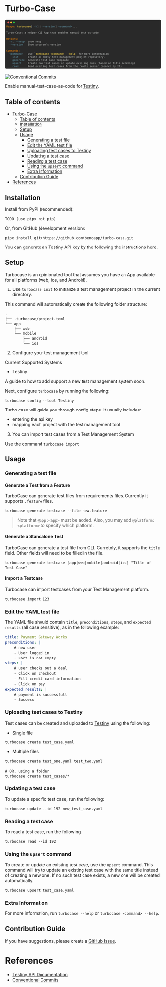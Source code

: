 # Turbo-Case

![turbocase-preview](assets/turbocase-preview.svg)

[![Conventional Commits](https://img.shields.io/badge/Conventional%20Commits-1.0.0-%23FE5196?logo=conventionalcommits&logoColor=white)](https://conventionalcommits.org)


Enable manual-test-case-as-code for [Testiny](https://www.testiny.io/).

## Table of contents
- [Turbo-Case](#turbo-case)
  - [Table of contents](#table-of-contents)
  - [Installation](#installation)
  - [Setup](#setup)
  - [Usage](#usage)
    - [Generating a test file](#generating-a-test-file)
    - [Edit the YAML test file](#edit-the-yaml-test-file)
    - [Uploading test cases to Testiny](#uploading-test-cases-to-testiny)
    - [Updating a test case](#updating-a-test-case)
    - [Reading a test case](#reading-a-test-case)
    - [Using the `upsert` command](#using-the-upsert-command)
    - [Extra Information](#extra-information)
  - [Contribution Guide](#contribution-guide)
- [References](#references)


## Installation

Install from PyPI (recommended):
```shell
TODO (use pipx not pip)
```

Or, from GitHub (development version):
```shell
pipx install git+https://github.com/benoapp/turbo-case.git
```


You can generate an Testiny API key by the following the instructions [here](https://app.testiny.io/settings/apikeys).

## Setup

Turbocase is an opinionated tool that assumes you have an App available for all platforms (web, ios, and Android).

1. Use `turbocase init` to initialize a test management project in the current directory.

This command will automatically create the following folder structure:

```shell
.
├── .turbocase/project.toml
└── app
    ├── web
    └── mobile
        ├── android
        └── ios
```

2. Configure your test management tool

Current Supported Systems
- Testiny 

A guide to how to add support a new test management system soon.

Next, configure `turbocase` by running the following:
```shell
turbocase config --tool Testiny
```

Turbo case will guide you through config steps. It usually includes:
- entering the api key
- mapping each project with the test management tool


3. You can import test cases from a Test Management System

Use the command `turbocase import`

## Usage

### Generating a test file

#### Generate a Test from a Feature

TurboCase can generate test files from requirements files. Currently it supports `.feature` files.

```shell
turbocase generate testcase --file new.feature 
```

> Note that `@app:<app>` must be added. Also, you may add `@platform:<platform>` to specify which platform.

#### Generate a Standalone Test

TurboCase can generate a test file from CLI. Curretnly, it supports the `title` field. Other fields will need to be filled in the file.

```shell
turbocase generate testcase [app|web|mobile|android|ios] "Title of Test Case"
```

#### Import a Testcase

Turbocase can import testcases from your Test Management platform.

```shell
turbocase import 123
```

### Edit the YAML test file

The YAML file should contain `title`, `preconditions`, `steps`, and `expected results` (all case sensitive), as in the following example:

```yaml
title: Payment Gateway Works
preconditions: |
    # new user
    - User logged in
    - Cart is not empty
steps: |
    # user checks out a deal
    - Click on checkout 
    - Fill credit card information
    - Click on pay
expected results: |
    # payment is successfull
    - Success
```

### Uploading test cases to Testiny

Test cases can be created and uploaded to [Testiny](https://www.testiny.io/) using the following:

* Single file

```shell
turbocase create test_case.yaml
```

* Multiple files

```shell
turbocase create test_one.yaml test_two.yaml

# OR, using a folder
turbocase create test_cases/*
```

### Updating a test case

To update a specific test case, run the following:
```shell
turbocase update --id 192 new_test_case.yaml
```

### Reading a test case

To read a test case, run the following
```shell
turbocase read --id 192
```

### Using the `upsert` command
To create or update an existing test case, use the `upsert` command. This command will try to update an existing test case with the same title instead of creating a new one. If no such test case exists, a new one will be created automatically.

```shell
turbocase upsert test_case.yaml
```

### Extra Information
For more information, run `turbocase --help` or `turbocase <command> --help`.

## Contribution Guide

If you have suggestions, please create a [GitHub Issue](https://github.com/benoapp/turbo-case/issues/new/choose).

# References

- [Testiny API Documentation](https://www.testiny.io/docs/rest-api/testiny-api/)
- [Conventional Commits](https://www.conventionalcommits.org/en/v1.0.0/)
